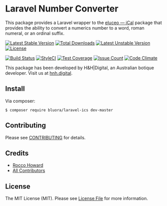 # Laravel Number Converter

This package provides a Laravel wrapper to the [eluceo — iCal](https://github.com/markuspoerschke/iCal) package that provides the ability to convert a numerics number to a word, roman numeral, or an ordinal suffix.

[![Latest Stable Version](https://poser.pugx.org/bluora/laravel-ics/v/stable.svg)](https://packagist.org/packages/bluora/laravel-ics) [![Total Downloads](https://poser.pugx.org/bluora/laravel-ics/downloads.svg)](https://packagist.org/packages/bluora/laravel-ics) [![Latest Unstable Version](https://poser.pugx.org/bluora/laravel-ics/v/unstable.svg)](https://packagist.org/packages/bluora/laravel-ics) [![License](https://poser.pugx.org/bluora/laravel-ics/license.svg)](https://packagist.org/packages/bluora/laravel-ics)

[![Build Status](https://travis-ci.org/bluora/laravel-ics.svg?branch=master)](https://travis-ci.org/bluora/laravel-ics) [![StyleCI](https://styleci.io/repos/74523556/shield?branch=master)](https://styleci.io/repos/74523556) [![Test Coverage](https://codeclimate.com/github/bluora/laravel-ics/badges/coverage.svg)](https://codeclimate.com/github/bluora/laravel-ics/coverage) [![Issue Count](https://codeclimate.com/github/bluora/laravel-ics/badges/issue_count.svg)](https://codeclimate.com/github/bluora/laravel-ics) [![Code Climate](https://codeclimate.com/github/bluora/laravel-ics/badges/gpa.svg)](https://codeclimate.com/github/bluora/laravel-ics)

This package has been developed by H&H|Digital, an Australian botique developer. Visit us at [hnh.digital](http://hnh.digital).

## Install

Via composer:

`$ composer require bluora/laravel-ics dev-master`

## Contributing

Please see [CONTRIBUTING](https://github.com/bluora/laravel-ics/blob/master/CONTRIBUTING.md) for details.

## Credits

* [Rocco Howard](https://github.com/therocis)
* [All Contributors](https://github.com/bluora/laravel-ics/contributors)

## License

The MIT License (MIT). Please see [License File](https://github.com/bluora/laravel-ics/blob/master/LICENSE) for more information.
